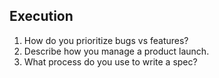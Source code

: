 ## Execution
1. How do you prioritize bugs vs features?
2. Describe how you manage a product launch.
3. What process do you use to write a spec?

